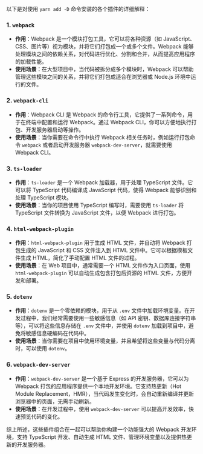 以下是对使用 `yarn add -D` 命令安装的各个插件的详细解释：

### 1. `webpack`
- **作用**：Webpack 是一个模块打包工具，它可以将各种资源（如 JavaScript、CSS、图片等）视为模块，并将它们打包成一个或多个文件。Webpack 能够处理模块之间的依赖关系，对代码进行优化、分割和合并，从而提高应用程序的加载性能。
- **使用场景**：在大型项目中，当代码被拆分成多个模块时，Webpack 可以帮助管理这些模块之间的关系，并将它们打包成适合在浏览器或 Node.js 环境中运行的文件。

### 2. `webpack-cli`
- **作用**：Webpack CLI 是 Webpack 的命令行工具，它提供了一系列命令，用于在终端中配置和运行 Webpack。通过 Webpack CLI，你可以方便地执行打包、开发服务器启动等操作。
- **使用场景**：当你需要在命令行中执行 Webpack 相关任务时，例如运行打包命令 `webpack` 或者启动开发服务器 `webpack-dev-server`，就需要使用 Webpack CLI。

### 3. `ts-loader`
- **作用**：`ts-loader` 是一个 Webpack 加载器，用于处理 TypeScript 文件。它可以将 TypeScript 代码编译成 JavaScript 代码，使得 Webpack 能够识别和处理 TypeScript 模块。
- **使用场景**：当你的项目使用 TypeScript 编写时，需要使用 `ts-loader` 将 TypeScript 文件转换为 JavaScript 文件，以便 Webpack 进行打包。

### 4. `html-webpack-plugin`
- **作用**：`html-webpack-plugin` 用于生成 HTML 文件，并自动将 Webpack 打包生成的 JavaScript 和 CSS 文件注入到 HTML 文件中。它可以根据模板文件生成 HTML，简化了手动配置 HTML 文件的过程。
- **使用场景**：在 Web 项目中，通常需要一个 HTML 文件作为入口页面，使用 `html-webpack-plugin` 可以自动生成包含打包后资源的 HTML 文件，方便开发和部署。

### 5. `dotenv`
- **作用**：`dotenv` 是一个零依赖的模块，用于从 `.env` 文件中加载环境变量。在开发过程中，我们经常需要使用一些敏感信息（如 API 密钥、数据库连接字符串等），可以将这些信息存储在 `.env` 文件中，并使用 `dotenv` 加载到项目中，避免将敏感信息硬编码在代码中。
- **使用场景**：当你需要在项目中使用环境变量，并且希望将这些变量与代码分离时，可以使用 `dotenv`。

### 6. `webpack-dev-server`
- **作用**：`webpack-dev-server` 是一个基于 Express 的开发服务器，它可以为 Webpack 打包的应用程序提供一个本地开发环境。它支持热更新（Hot Module Replacement，HMR），当代码发生变化时，会自动重新编译并更新浏览器中的页面，无需手动刷新。
- **使用场景**：在开发过程中，使用 `webpack-dev-server` 可以提高开发效率，快速预览代码的变化。

综上所述，这些插件组合在一起可以帮助你构建一个功能强大的 Webpack 开发环境，支持 TypeScript 开发、自动生成 HTML 文件、管理环境变量以及提供热更新的开发服务器。